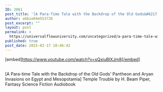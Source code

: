 ```yaml
---
ID: 2061
post_title: '[A Para-Time Tale with the Backdrop of the Old Gods&#8217; Pantheon] Temple Trouble, Audiobook'
author: abbie04m553726
post_excerpt: ""
layout: post
permalink: >
  https://universalflowuniversity.com/uncategorized/a-para-time-tale-with-the-backdrop-of-the-old-gods-pantheon-temple-trouble-audiobook/
published: true
post_date: 2015-02-17 18:46:42
---
```

[embed]https://www.youtube.com/watch?v=sQxjuBlXJm8[/embed]</br></br>
<p>[A Para-time Tale with the Backdrop of the Old Gods' Pantheon and Aryan Invasions on Egypt and Mesopotamia] Temple Trouble by H. Beam Piper, Fantasy Science Fiction Audiobook</p>